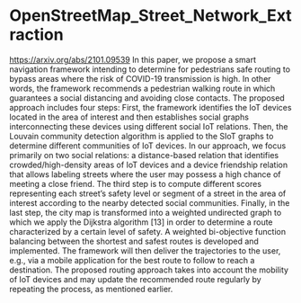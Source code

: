 # OpenStreetMap_Street_Network_Extraction
https://arxiv.org/abs/2101.09539
In this paper, we propose a smart navigation framework
intending to determine for pedestrians safe routing to bypass
areas where the risk of COVID-19 transmission is high. In
other words, the framework recommends a pedestrian walking
route in which guarantees a social distancing and avoiding
close contacts. The proposed approach includes four steps:
First, the framework identifies the IoT devices located in the
area of interest and then establishes social graphs interconnecting these devices using different social IoT relations. Then, the
Louvain community detection algorithm is applied to the SIoT
graphs to determine different communities of IoT devices. In
our approach, we focus primarily on two social relations: a
distance-based relation that identifies crowded/high-density areas of IoT devices and a device friendship relation that allows
labeling streets where the user may possess a high chance of
meeting a close friend. The third step is to compute different
scores representing each street’s safety level or segment of a
street in the area of interest according to the nearby detected
social communities. Finally, in the last step, the city map is
transformed into a weighted undirected graph to which we
apply the Dijkstra algorithm [13] in order to determine a
route characterized by a certain level of safety. A weighted
bi-objective function balancing between the shortest and safest
routes is developed and implemented. The framework will then
deliver the trajectories to the user, e.g., via a mobile application
for the best route to follow to reach a destination. The proposed
routing approach takes into account the mobility of IoT devices
and may update the recommended route regularly by repeating
the process, as mentioned earlier.
